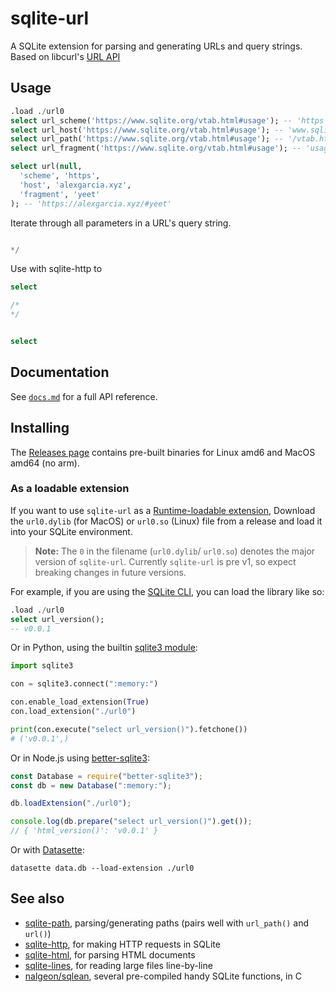 # sqlite-url

A SQLite extension for parsing and generating URLs and query strings. Based on libcurl's [URL API](https://curl.se/libcurl/c/libcurl-url.html)

## Usage

```sql
.load ./url0
select url_scheme('https://www.sqlite.org/vtab.html#usage'); -- 'https'
select url_host('https://www.sqlite.org/vtab.html#usage'); -- 'www.sqlite.org'
select url_path('https://www.sqlite.org/vtab.html#usage'); -- '/vtab.html'
select url_fragment('https://www.sqlite.org/vtab.html#usage'); -- 'usage'

select url(null,
  'scheme', 'https',
  'host', 'alexgarcia.xyz',
  'fragment', 'yeet'
); -- 'https://alexgarcia.xyz/#yeet'
```

Iterate through all parameters in a URL's query string.

```sql

*/
```

Use with sqlite-http to

```sql
select

/*
*/
```

```sql

select
```

## Documentation

See [`docs.md`](./docs.md) for a full API reference.

## Installing

The [Releases page](https://github.com/asg017/sqlite-url/releases) contains pre-built binaries for Linux amd6 and MacOS amd64 (no arm).

### As a loadable extension

If you want to use `sqlite-url` as a [Runtime-loadable extension](https://www.sqlite.org/loadext.html), Download the `url0.dylib` (for MacOS) or `url0.so` (Linux) file from a release and load it into your SQLite environment.

> **Note:**
> The `0` in the filename (`url0.dylib`/ `url0.so`) denotes the major version of `sqlite-url`. Currently `sqlite-url` is pre v1, so expect breaking changes in future versions.

For example, if you are using the [SQLite CLI](https://www.sqlite.org/cli.html), you can load the library like so:

```sql
.load ./url0
select url_version();
-- v0.0.1
```

Or in Python, using the builtin [sqlite3 module](https://docs.python.org/3/library/sqlite3.html):

```python
import sqlite3

con = sqlite3.connect(":memory:")

con.enable_load_extension(True)
con.load_extension("./url0")

print(con.execute("select url_version()").fetchone())
# ('v0.0.1',)
```

Or in Node.js using [better-sqlite3](https://github.com/WiseLibs/better-sqlite3):

```javascript
const Database = require("better-sqlite3");
const db = new Database(":memory:");

db.loadExtension("./url0");

console.log(db.prepare("select url_version()").get());
// { 'html_version()': 'v0.0.1' }
```

Or with [Datasette](https://datasette.io/):

```
datasette data.db --load-extension ./url0
```

## See also

- [sqlite-path](https://github.com/asg017/sqlite-path), parsing/generating paths (pairs well with `url_path()` and `url()`)
- [sqlite-http](https://github.com/asg017/sqlite-http), for making HTTP requests in SQLite
- [sqlite-html](https://github.com/asg017/sqlite-html), for parsing HTML documents
- [sqlite-lines](https://github.com/asg017/sqlite-lines), for reading large files line-by-line
- [nalgeon/sqlean](https://github.com/nalgeon/sqlean), several pre-compiled handy SQLite functions, in C
